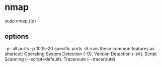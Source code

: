 # nmap

sudo nmap {ip}


## options

-p- all ports
-p 10,15-20 specific ports
-A runs these common features as shortcut: Operating System Detection (-O), Version Detection (-sV), Script Scanning (--script=default), Traceroute (--traceroute)

